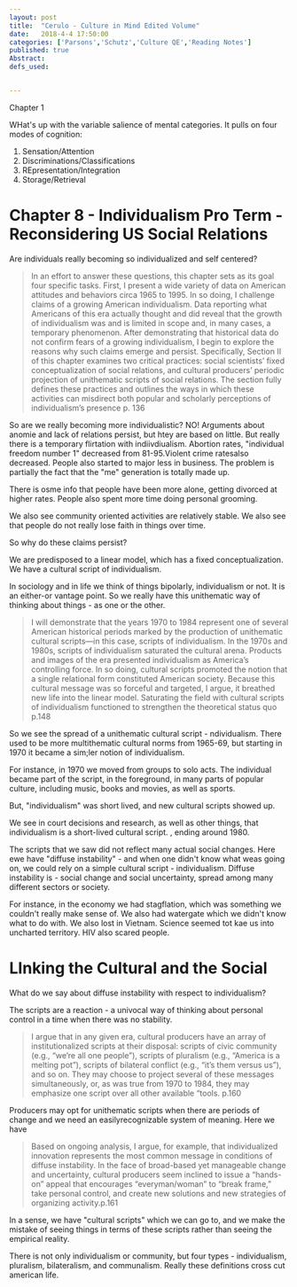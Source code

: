 ```yaml
---
layout: post
title:  "Cerulo - Culture in Mind Edited Volume"
date:   2018-4-4 17:50:00
categories: ['Parsons','Schutz','Culture QE','Reading Notes']
published: true
Abstract:
defs_used:


---
```

Chapter 1

WHat's up with the variable salience of mental categories. It pulls on four modes of cognition:
1. Sensation/Attention
2. Discriminations/Classifications
3. REpresentation/Integration
4. Storage/Retrieval


# Chapter 8 - Individualism Pro Term - Reconsidering US Social Relations

Are individuals really becoming so individualized and self centered?
>In an effort to answer these questions, this chapter sets as its goal four specific
tasks. First, I present a wide variety of data on American attitudes and behaviors circa
1965 to 1995. In so doing, I challenge claims of a growing American individualism.
Data reporting what Americans of this era actually thought and did reveal that the
growth of individualism was and is limited in scope and, in many cases, a temporary
phenomenon. After demonstrating that historical data do not confirm fears of a growing
individualism, I begin to explore the reasons why such claims emerge and persist.
Specifically, Section II of this chapter examines two critical practices: social scientists’
fixed conceptualization of social relations, and cultural producers’ periodic projection
of unithematic scripts of social relations. The section fully defines these practices and
outlines the ways in which these activities can misdirect both popular and scholarly
perceptions of individualism’s presence p. 136

So are we really becoming more individualistic? NO! Arguments about anomie and lack of relations persist, but htey are based on little. But really there is a temporary flirtation with indiivdiualism. Abortion rates, "individual freedom number 1" decreased from 81-95.Violent crime ratesalso decreased. People also started to major less in business.
The problem is partially the fact that the "me" generation is totally made up.

There is osme info that people have been more alone, getting divorced at higher rates. People also spent more time doing personal grooming.

We also see community oriented activities are relatively stable. We also see that people do not really lose faith in things over time.

So why do these claims persist?

We are predisposed to a linear model, which has a fixed conceptualization. We have a cultural script of individualism.

In sociology and in life we think of things bipolarly, individualism or not. It is an either-or vantage point. So we really have  this unithematic way of thinking about things - as one or the other.

>I will demonstrate that the years
1970 to 1984 represent one of several American historical periods marked by the
production of unithematic cultural scripts—in this case, scripts of individualism. In
the 1970s and 1980s, scripts of individualism saturated the cultural arena. Products
and images of the era presented individualism as America’s controlling force. In so
doing, cultural scripts promoted the notion that a single relational form constituted
American society. Because this cultural message was so forceful and targeted, I
argue, it breathed new life into the linear model. Saturating the field with cultural
scripts of individualism functioned to strengthen the theoretical status quo p.148

So we see the spread of a unithematic cultural script - ndividualism. There used to be more multithematic cultural norms from 1965-69, but starting in 1970 it became a sim;ler notion of individualism.

For instance, in 1970 we moved from groups to solo acts. The individual became part of the script, in the foreground, in many parts of popular culture, including music, books and movies, as well as sports.

But, "individualism" was short lived, and new cultural scripts showed up.

We see in court decisions and research, as well as other things, that individualism is a short-lived cultural script. , ending around 1980.

The scripts that we saw did not reflect many actual social changes. Here ewe have "diffuse instability" - and when one didn't know what weas going on, we could rely on a simple cultural script - individualism.
Diffuse instability is - social change and social uncertainty, spread among many different sectors or society.

For instance, in the economy we had stagflation, which was something we couldn't really make sense of. We also had watergate which we didn't know what to do with. We also lost in Vietnam. Science seemed tot kae us into uncharted territory. HIV also scared people.

# LInking the Cultural and the Social

What do we say about diffuse instability with respect to individualism?

The scripts are a reaction - a univocal way of  thinking about personal control in a time when there was no stability.

>I argue that in any given era, cultural producers
have an array of institutionalized scripts at their disposal: scripts of civic community
(e.g., “we’re all one people”), scripts of pluralism (e.g., “America is a melting pot”),
scripts of bilateral conflict (e.g., “it’s them versus us”), and so on. They may choose
to project several of these messages simultaneously, or, as was true from 1970 to
1984, they may emphasize one script over all other available “tools. p.160

Producers may opt for unithematic scripts when there are periods of change and we need an easilyrecognizable system of meaning. Here we have

>Based on ongoing analysis, I argue, for example, that individualized innovation
represents the most common message in conditions of diffuse instability. In the face
of broad-based yet manageable change and uncertainty, cultural producers seem
inclined to issue a “hands-on” appeal that encourages “everyman/woman” to “break
frame,” take personal control, and create new solutions and new strategies of organizing
activity.p.161


In a sense, we have "cultural scripts" which we can go to, and we make the mistake of seeing things in terms of these scripts rather than seeing the empirical reality.

There is not only individualism or community, but four types - individualism, pluralism, bilateralism, and communalism. Really these definitions cross cut american life.

